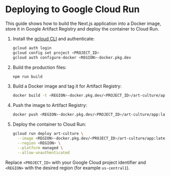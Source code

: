 # Deploying to Google Cloud Run

This guide shows how to build the Next.js application into a Docker image, store it in Google Artifact Registry and deploy the container to Cloud Run.

1. Install the [gcloud CLI](https://cloud.google.com/sdk/docs/install) and authenticate:
   ```bash
   gcloud auth login
   gcloud config set project <PROJECT_ID>
   gcloud auth configure-docker <REGION>-docker.pkg.dev
   ```
2. Build the production files:
   ```bash
   npm run build
   ```
3. Build a Docker image and tag it for Artifact Registry:
   ```bash
   docker build -t <REGION>-docker.pkg.dev/<PROJECT_ID>/art-culture/app:latest .
   ```
4. Push the image to Artifact Registry:
   ```bash
   docker push <REGION>-docker.pkg.dev/<PROJECT_ID>/art-culture/app:latest
   ```
5. Deploy the container to Cloud Run:
   ```bash
   gcloud run deploy art-culture \
     --image <REGION>-docker.pkg.dev/<PROJECT_ID>/art-culture/app:latest \
     --region <REGION> \
     --platform managed \
     --allow-unauthenticated
   ```

Replace `<PROJECT_ID>` with your Google Cloud project identifier and `<REGION>` with the desired region (for example `us-central1`).
